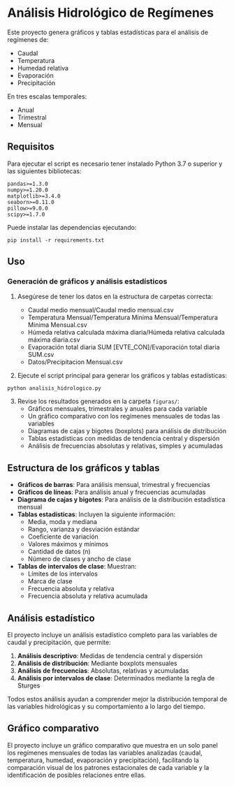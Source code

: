 # Análisis Hidrológico de Regímenes

Este proyecto genera gráficos y tablas estadísticas para el análisis de regímenes de:
- Caudal
- Temperatura
- Humedad relativa
- Evaporación
- Precipitación

En tres escalas temporales:
- Anual
- Trimestral
- Mensual

## Requisitos

Para ejecutar el script es necesario tener instalado Python 3.7 o superior y las siguientes bibliotecas:

```
pandas>=1.3.0
numpy>=1.20.0
matplotlib>=3.4.0
seaborn>=0.11.0
pillow>=9.0.0
scipy>=1.7.0
```

Puede instalar las dependencias ejecutando:

```
pip install -r requirements.txt
```

## Uso

### Generación de gráficos y análisis estadísticos

1. Asegúrese de tener los datos en la estructura de carpetas correcta:
   - Caudal medio mensual/Caudal medio mensual.csv
   - Temperatura Mensual/Temperatura Minima Mensual/Temperatura Minima Mensual.csv
   - Húmeda relativa calculada máxima diaria/Húmeda relativa calculada máxima diaria.csv
   - Evaporación total diaria SUM [EVTE_CON]/Evaporación total diaria SUM.csv
   - Datos/Precipitacion Mensual.csv

2. Ejecute el script principal para generar los gráficos y tablas estadísticas:

```
python analisis_hidrologico.py
```

3. Revise los resultados generados en la carpeta `figuras/`:
   - Gráficos mensuales, trimestrales y anuales para cada variable
   - Un gráfico comparativo con los regímenes mensuales de todas las variables
   - Diagramas de cajas y bigotes (boxplots) para análisis de distribución
   - Tablas estadísticas con medidas de tendencia central y dispersión
   - Análisis de frecuencias absolutas y relativas, simples y acumuladas




## Estructura de los gráficos y tablas

- **Gráficos de barras**: Para análisis mensual, trimestral y frecuencias
- **Gráficos de líneas**: Para análisis anual y frecuencias acumuladas
- **Diagrama de cajas y bigotes**: Para análisis de la distribución estadística mensual
- **Tablas estadísticas**: Incluyen la siguiente información:
  - Media, moda y mediana
  - Rango, varianza y desviación estándar
  - Coeficiente de variación
  - Valores máximos y mínimos
  - Cantidad de datos (n)
  - Número de clases y ancho de clase
- **Tablas de intervalos de clase**: Muestran:
  - Límites de los intervalos
  - Marca de clase
  - Frecuencia absoluta y relativa
  - Frecuencia absoluta y relativa acumulada

## Análisis estadístico

El proyecto incluye un análisis estadístico completo para las variables de caudal y precipitación, que permite:

1. **Análisis descriptivo**: Medidas de tendencia central y dispersión
2. **Análisis de distribución**: Mediante boxplots mensuales 
3. **Análisis de frecuencias**: Absolutas, relativas y acumuladas
4. **Análisis por intervalos de clase**: Determinados mediante la regla de Sturges

Todos estos análisis ayudan a comprender mejor la distribución temporal de las variables hidrológicas y su comportamiento a lo largo del tiempo. 

## Gráfico comparativo

El proyecto incluye un gráfico comparativo que muestra en un solo panel los regímenes mensuales de todas las variables analizadas (caudal, temperatura, humedad, evaporación y precipitación), facilitando la comparación visual de los patrones estacionales de cada variable y la identificación de posibles relaciones entre ellas. 
